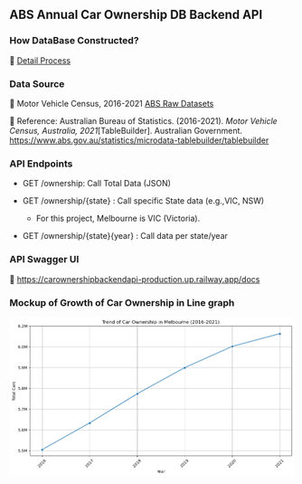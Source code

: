 ## ABS Annual Car Ownership DB Backend API

### How DataBase Constructed?
📓 [Detail Process](./car_ownership.ipynb)

### Data Source
📁 Motor Vehicle Census, 2016-2021 [ABS Raw Datasets](./ABS%20RAW%20Datasets)

💾 Reference: Australian Bureau of Statistics. (2016-2021). *Motor Vehicle Census, Australia, 2021*[TableBuilder]. Australian Government. https://www.abs.gov.au/statistics/microdata-tablebuilder/tablebuilder


### API Endpoints
- GET /ownership: Call Total Data (JSON)
- GET /ownership/{state} : Call specific State data (e.g.,VIC, NSW)
  
  - For this project, Melbourne is VIC (Victoria).

- GET /ownership/{state}{year} : Call data per state/year

### API Swagger UI
🔗 https://carownershipbackendapi-production.up.railway.app/docs

### Mockup of Growth of Car Ownership in Line graph
![img](car_ownership_trend_mel.png)
